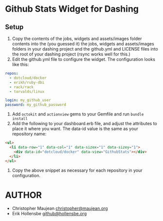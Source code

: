 # Github Stats Widget for Dashing

## Setup

1. Copy the contents of the jobs, widgets and assets/images folder contents into the (you guessed it)
   the jobs, widgets and assets/images folders in your dashing project and
   the github.yml and LICENSE files into the root of your dashing project
   (rsync works well for this.)
1. Edit the github.yml file to configure the widget. The configuration looks like this:
```yaml
repos: 
  - dotcloud/docker
  - erikh/ruby-dbi
  - rack/rack
  - torvalds/linux

login: my_github_user
password: my_github_password
```
1. Add `octokit` and `actionview` gems to your Gemfile and run `bundle install`
1. Add the following to your dashboard.erb file, and adjust the attributes to
   place it where you want. The data-id value is the same as your repository name:
```html
<ul>
  <li data-row="1" data-col="1" data-sizex="1" data-sizey="1">
    <div data-id="dotcloud/docker" data-view="GithubStats"></div>
  </li>
</ul>
```
1. Copy the above snippet as necessary for each repository in your configuration.

# AUTHOR

* Christopher Maujean <christopher@maujean.org>
* Erik Hollensbe <github@hollensbe.org>
